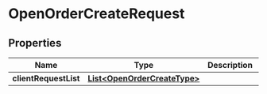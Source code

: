 

# OpenOrderCreateRequest


## Properties

Name | Type | Description | Notes
------------ | ------------- | ------------- | -------------
**clientRequestList** | [**List&lt;OpenOrderCreateType&gt;**](OpenOrderCreateType.md) |  |  [optional]



